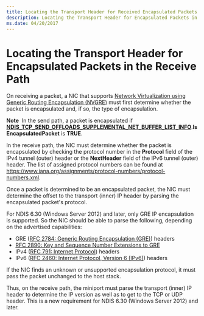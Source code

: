 ```yaml
---
title: Locating the Transport Header for Received Encapsulated Packets
description: Locating the Transport Header for Encapsulated Packets in the Receive Path
ms.date: 04/20/2017
---
```


# Locating the Transport Header for Encapsulated Packets in the Receive Path

On receiving a packet, a NIC that supports [Network Virtualization using Generic Routing Encapsulation (NVGRE)](network-virtualization-using-generic-routing-encapsulation--nvgre--task-offload.md) must first determine whether the packet is encapsulated and, if so, the type of encapsulation.

**Note**  In the send path, a packet is encapsulated if [**NDIS\_TCP\_SEND\_OFFLOADS\_SUPPLEMENTAL\_NET\_BUFFER\_LIST\_INFO**](/windows-hardware/drivers/ddi/ndis/ns-ndis-_ndis_tcp_send_offloads_supplemental_net_buffer_list_info).**IsEncapsulatedPacket** is **TRUE**.
 

In the receive path, the NIC must determine whether the packet is encapsulated by checking the protocol number in the **Protocol** field of the IPv4 tunnel (outer) header or the **NextHeader** field of the IPv6 tunnel (outer) header. The list of assigned protocol numbers can be found at <https://www.iana.org/assignments/protocol-numbers/protocol-numbers.xml>.

Once a packet is determined to be an encapsulated packet, the NIC must determine the offset to the transport (inner) IP header by parsing the encapsulated packet's protocol.

For NDIS 6.30 (Windows Server 2012) and later, only GRE IP encapsulation is supported. So the NIC should be able to parse the following, depending on the advertised capabilities:

-   GRE ([RFC 2784: Generic Routing Encapsulation (GRE)](https://tools.ietf.org/html/rfc2784)) headers
-   [RFC 2890: Key and Sequence Number Extensions to GRE](https://tools.ietf.org/html/rfc2890)
-   IPv4 ([RFC 791: Internet Protocol](https://tools.ietf.org/html/rfc791)) headers
-   IPv6 ([RFC 2460: Internet Protocol, Version 6 (IPv6)](https://tools.ietf.org/html/rfc2460)) headers

If the NIC finds an unknown or unsupported encapsulation protocol, it must pass the packet unchanged to the host stack.

Thus, on the receive path, the miniport must parse the transport (inner) IP header to determine the IP version as well as to get to the TCP or UDP header. This is a new requirement for NDIS 6.30 (Windows Server 2012) and later.

 

